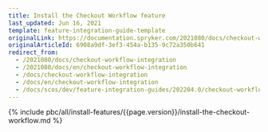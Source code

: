 ```yaml
---
title: Install the Checkout Workflow feature
last_updated: Jun 16, 2021
template: feature-integration-guide-template
originalLink: https://documentation.spryker.com/2021080/docs/checkout-workflow-integration
originalArticleId: 6908a9df-3ef3-454a-b135-9c72a350b641
redirect_from:
  - /2021080/docs/checkout-workflow-integration
  - /2021080/docs/en/checkout-workflow-integration
  - /docs/checkout-workflow-integration
  - /docs/en/checkout-workflow-integration
  - /docs/scos/dev/feature-integration-guides/202204.0/checkout-workflow-integration-guide.html
---
```

{% include pbc/all/install-features/{{page.version}}/install-the-checkout-workflow.md %} <!-- To edit, see /_includes/pbc/all/install-features/202204.0/install-the-checkout-workflow.md -->
